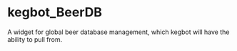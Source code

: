kegbot_BeerDB
=============

A widget for global beer database management, which kegbot will have the ability to pull from.
